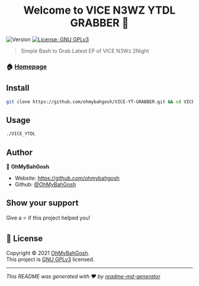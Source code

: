 <h1 align="center">Welcome to VICE N3WZ YTDL GRABBER 👋</h1>
<p>
  <img alt="Version" src="https://img.shields.io/badge/version-2.0-blue.svg?cacheSeconds=2592000" />
  <a href="https://www.gnu.org/licenses/gpl-3.0.html" target="_blank">
    <img alt="License: GNU GPLv3" src="https://img.shields.io/badge/License-GNU GPLv3-yellow.svg" />
  </a>
</p>

> Simple Bash to Grab Latest EP of VICE N3Wz 2Night

### 🏠 [Homepage](https://github.com/ohmybahgosh/VICE-YT-GRABBER)

## Install

```sh
git clone https://github.com/ohmybahgosh/VICE-YT-GRABBER.git && cd VICE-YT-GRABBER && chmod +x VICE_YTDL && ./VICE_YTDL
```

## Usage

```sh
./VICE_YTDL
```

## Author

👤 **OhMyBahGosh**

* Website: https://github.com/ohmybahgosh
* Github: [@OhMyBahGosh](https://github.com/OhMyBahGosh)

## Show your support

Give a ⭐️ if this project helped you!

## 📝 License

Copyright © 2021 [OhMyBahGosh](https://github.com/OhMyBahGosh).<br />
This project is [GNU GPLv3](https://www.gnu.org/licenses/gpl-3.0.html) licensed.

***
_This README was generated with ❤️ by [readme-md-generator](https://github.com/kefranabg/readme-md-generator)_
